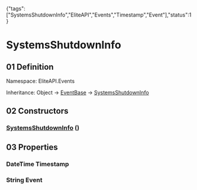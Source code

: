 {"tags":["SystemsShutdownInfo","EliteAPI","Events","Timestamp","Event"],"status":1}

# SystemsShutdownInfo

## 01 Definition

Namespace: <span class='code'>EliteAPI.Events</span>

Inheritance: <span class='code'>Object</span> → <span class='code'>[EventBase](../../EliteAPI/Events/EventBase.html)</span> → <span class='code'>[SystemsShutdownInfo](../../EliteAPI/Events/SystemsShutdownInfo.html)</span>

## 02 Constructors

### <span class='code'>[SystemsShutdownInfo](../../EliteAPI/Events/SystemsShutdownInfo.html)</span> ()

## 03 Properties

### <span class='code'>DateTime</span> Timestamp

### <span class='code'>String</span> Event

